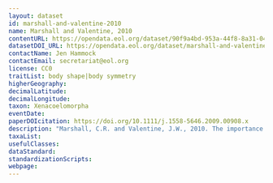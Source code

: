```yaml
---
layout: dataset
id: marshall-and-valentine-2010
name: Marshall and Valentine, 2010
contentURL: https://opendata.eol.org/dataset/90f9a4bd-953a-44f8-8a31-042b38eb6e71/resource/7e014fff-4133-4d19-a94b-dd989579e25a/download/marshall.zip
datasetDOI_URL: https://opendata.eol.org/dataset/marshall-and-valentine-2010
contactName: Jen Hammock
contactEmail: secretariat@eol.org
license: CC0
traitList: body shape|body symmetry
higherGeography:
decimalLatitude:
decimalLongitude:
taxon: Xenacoelomorpha
eventDate:
paperDOIcitation: https://doi.org/10.1111/j.1558-5646.2009.00908.x
description: "Marshall, C.R. and Valentine, J.W., 2010. The importance of preadapted genomes in the origin of the animal bodyplans and the Cambrian explosion. Evolution: International Journal of Organic Evolution, 64(5), pp.1189-1201. https://doi.org/10.1111/j.1558-5646.2009.00908.x"
taxaList: 
usefulClasses:
dataStandard:
standardizationScripts:
webpage:
---
```


